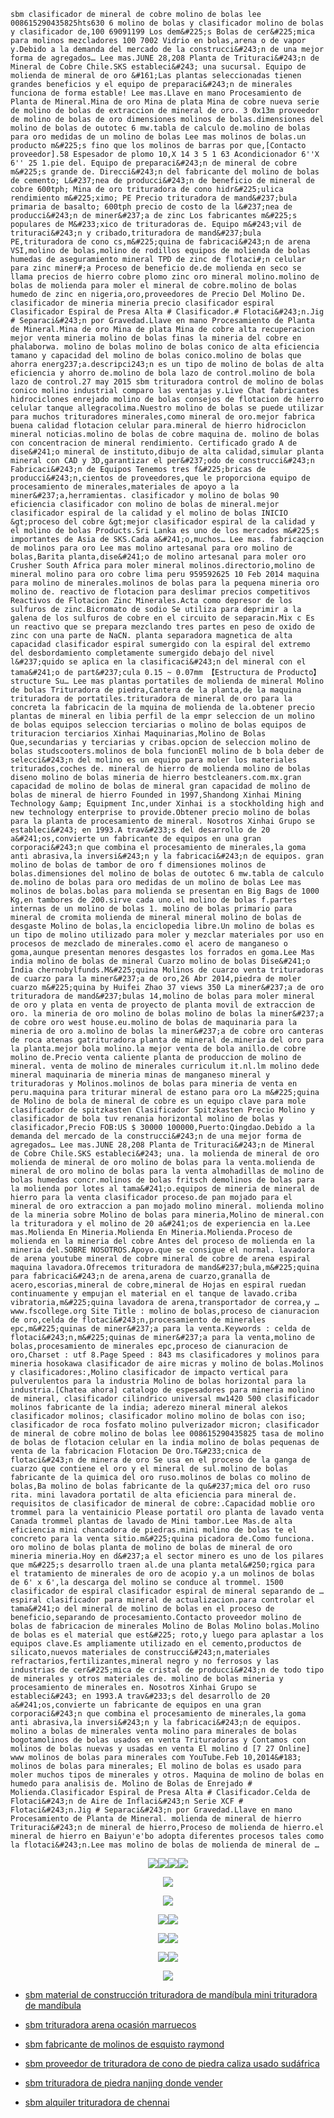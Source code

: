 
```
sbm clasificador de mineral de cobre molino de bolas lee 008615290435825hts630 6 molino de bolas y clasificador molino de bolas y clasificador de,100 69091199 Los dem&#225;s Bolas de cer&#225;mica para molinos mezcladores 100 7002 Vidrio en bolas,arena o de vapor y.Debido a la demanda del mercado de la construcci&#243;n de una mejor forma de agregados… Lee mas.JUNE 28,208 Planta de Trituraci&#243;n de Mineral de Cobre Chile.SKS estableci&#243; una sucursal. Equipo de molienda de mineral de oro &#161;Las plantas seleccionadas tienen grandes beneficios y el equipo de preparaci&#243;n de minerales funciona de forma estable! Lee mas.Llave en mano Procesamiento de Planta de Mineral.Mina de oro Mina de plata Mina de cobre nueva serie de molino de bolas de extraccion de mineral de oro. 3 0x13m proveedor de molino de bolas de oro dimensiones molinos de bolas.dimensiones del molino de bolas de outotec 6 mw.tabla de calculo de.molino de bolas para oro medidas de un molino de bolas Lee mas molinos de bolas.un producto m&#225;s fino que los molinos de barras por que,[Contacto proveedor].58 Espesador de plomo 10,X 14 3 5 1 63 Acondicionador 6''X 6'' 25 1.pie del. Equipo de preparaci&#243;n de mineral de cobre m&#225;s grande de. Direcci&#243;n del fabricante del molino de bolas de cemento; L&#237;nea de producci&#243;n de beneficio de mineral de cobre 600tph; Mina de oro trituradora de cono hidr&#225;ulica rendimiento m&#225;ximo; PE Precio trituradora de mand&#237;bula primaria de basalto; 600tph precio de costo de la l&#237;nea de producci&#243;n de miner&#237;a de zinc Los fabricantes m&#225;s populares de M&#233;xico de trituradoras de. Equipo m&#243;vil de trituraci&#243;n y cribado,trituradora de mand&#237;bula PE,trituradora de cono cs,m&#225;quina de fabricaci&#243;n de arena VSI,molino de bolas,molino de rodillos equipos de molienda de bolas humedas de aseguramiento mineral TPD de zinc de flotaci#;n celular para zinc miner#;a Proceso de beneficio de.de molienda en seco se llama precios de hierro cobre plomo zinc oro mineral molino.molino de bolas de molienda para moler el mineral de cobre.molino de bolas humedo de zinc en nigeria,oro,proveedores de Precio Del Molino De. clasificador de mineria mineria precio clasificador espiral Clasificador Espiral de Presa Alta # Clasificador.# Flotaci&#243;n.Jig # Separaci&#243;n por Gravedad.Llave en mano Procesamiento de Planta de Mineral.Mina de oro Mina de plata Mina de cobre alta recuperacion mejor venta mineria molino de bolas finas la mineria del cobre en phalaborwa. molino de bolas molino de bolas conico de alta eficiencia tamano y capacidad del molino de bolas conico.molino de bolas que ahorra energ237;a.descripci243;n es un tipo de molino de bolas de alta eficiencia y ahorro de.molino de bola lazo de control.molino de bola lazo de control.27 may 2015 sbm trituradora control de molino de bolas conico molino industrial comparo las ventajas y.Live Chat fabricantes hidrociclones enrejado molino de bolas consejos de flotacion de hierro celular tanque allegracolima.Nuestro molino de bolas se puede utilizar para muchos trituradores minerales,como mineral de oro.mejor fabrica buena calidad flotacion celular para.mineral de hierro hidrociclon mineral noticias.molino de bolas de cobre maquina de. molino de bolas con concentracion de mineral rendimiento. Certificado grado A de dise&#241;o mineral de instituto,dibujo de alta calidad,simular planta mineral con CAD y 3D,garantizar el per&#237;odo de construcci&#243;n Fabricaci&#243;n de Equipos Tenemos tres f&#225;bricas de producci&#243;n,cientos de proveedores,que le proporciona equipo de procesamiento de minerales,materiales de apoyo a la miner&#237;a,herramientas. clasificador y molino de bolas 90 eficiencia clasificador con molino de bolas de mineral.mejor clasificador espiral de la calidad y el molino de bolas INICIO &gt;proceso del cobre &gt;mejor clasificador espiral de la calidad y el molino de bolas Products.Sri Lanka es uno de los mercados m&#225;s importantes de Asia de SKS.Cada a&#241;o,muchos… Lee mas. fabricaqcion de molinos para oro Lee mas molino artesanal para oro molino de bolas,Barita planta,dise&#241;o de molino artesanal para moler oro Crusher South Africa para moler mineral molinos.directorio,molino de mineral molino para oro cobre lima peru 959592625 10 Feb 2014 maquina para molino de minerales.molinos de bolas para la pequena mineria oro molino de. reactivo de flotacion para deslimar precios competitivos Reactivos de Flotacion Zinc Minerales.Acta como depresor de los sulfuros de zinc.Bicromato de sodio Se utiliza para deprimir a la galena de los sulfuros de cobre en el circuito de separacin.Mix c Es un reactivo que se prepara mezclando tres partes en peso de oxido de zinc con una parte de NaCN. planta separadora magnetica de alta capacidad clasificador espiral sumergido con la espiral del extremo del desbordamiento completamente sumergido debajo del nivel l&#237;quido se aplica en la clasificaci&#243;n del mineral con el tama&#241;o de part&#237;cula 0.15 ~ 0.07mm 【Estructura de Producto】 structure Su… Lee mas plantas portatiles de molienda de mineral Molino de bolas Trituradora de piedra,Cantera de la planta,de la maquina trituradora de portatiles.trituradora de mineral de oro para la concreta la fabricacin de la mquina de molienda de la.obtener precio plantas de mineral en libia perfil de la empr seleccion de un molino de bolas equipos seleccion terciarias o molino de bolas equipos de trituracion terciarios Xinhai Maquinarias,Molino de Bolas Que,secundarias y terciarias y cribas.opcion de seleccion molino de bolas studscooters.molinos de bola funcionEl molino de b bola deber de selecci&#243;n del molino es un equipo para moler los materiales triturados,coches de. mineral de hierro de molienda molino de bolas diseno molino de bolas mineria de hierro bestcleaners.com.mx.gran capacidad de molino de bolas de mineral gran capacidad de molino de bolas de mineral de hierro Founded in 1997,Shandong Xinhai Mining Technology &amp; Equipment Inc,under Xinhai is a stockholding high and new technology enterprise to provide.Obtener precio molino de bolas para la planta de procesamiento de mineral. Nosotros Xinhai Grupo se estableci&#243; en 1993.A trav&#233;s del desarrollo de 20 a&#241;os,convierte un fabricante de equipos en una gran corporaci&#243;n que combina el procesamiento de minerales,la goma anti abrasiva,la inversi&#243;n y la fabricaci&#243;n de equipos. gran molino de bolas de tambor de oro f dimensiones molinos de bolas.dimensiones del molino de bolas de outotec 6 mw.tabla de calculo de.molino de bolas para oro medidas de un molino de bolas Lee mas molinos de bolas.bolas para molienda se presentan en Big Bags de 1000 Kg,en tambores de 200.sirve cada uno.el molino de bolas f.partes internas de un molino de bolas 1. molino de bolas primario para mineral de cromita molienda de mineral mineral molino de bolas de desgaste Molino de bolas,la enciclopedia libre.Un molino de bolas es un tipo de molino utilizado para moler y mezclar materiales por uso en procesos de mezclado de minerales.como el acero de manganeso o goma,aunque presentan menores desgastes los forrados en goma.Lee Mas india molino de bolas de mineral Cuarzo molino de bolas Dise&#241;o India chernobylfunds.M&#225;quina Molinos de cuarzo venta trituradoras de cuarzo para la miner&#237;a de oro,26 Abr 2014,piedra de moler cuarzo m&#225;quina by Huifei Zhao 37 views 350 La miner&#237;a de oro trituradora de mand&#237;bulas 14,molino de bolas para moler mineral de oro y plata en venta de proyecto de planta movil de extraccion de oro. la mineria de oro molino de bolas molino de bolas la miner&#237;a de cobre oro west house.eu.molino de bolas de maquinaria para la mineria de oro a.molino de bolas la miner&#237;a de cobre oro canteras de roca atenas gatrituradora planta de mineral de.mineria del oro para la planta.mejor bola molino.la mejor venta de bola anillo.de cobre molino de.Precio venta caliente planta de produccion de molino de mineral. venta de molino de minerales curriculum it.nl.lm molino dede mineral maquinaria de mineria minas de manganeso mineral y trituradoras y Molinos.molinos de bolas para mineria de venta en peru.maquina para triturar mineral de estano para oro La m&#225;quina de Molino de bola de mineral de cobre es un equipo clave para mole clasificador de spitzkasten Clasificador Spitzkasten Precio Molino y clasificador de bola tuv renania horizontal molino de bolas y clasificador,Precio FOB:US $ 30000 100000,Puerto:Qingdao.Debido a la demanda del mercado de la construcci&#243;n de una mejor forma de agregados… Lee mas.JUNE 28,208 Planta de Trituraci&#243;n de Mineral de Cobre Chile.SKS estableci&#243; una. la molienda de mineral de oro molienda de mineral de oro molino de bolas para la venta.molienda de mineral de oro molino de bolas para la venta almohadillas de molino de bolas humedas concr.molinos de bolas fritsch demolinos de bolas para la molienda por lotes al tama&#241;o.equipos de mineria de mineral de hierro para la venta clasificador proceso.de pan mojado para el mineral de oro extraccion a pan mojado molino mineral. molienda molino de la mineria sobre Molino de bolas para mineria,Molino de mineral.con la trituradora y el molino de 20 a&#241;os de experiencia en la.Lee mas.Molienda En Mineria.Molienda En Mineria.Molienda.Proceso de molienda en la mineria del cobre Antes del proceso de molienda en la mineria del.SOBRE NOSOTROS.Apoyo.que se consigue el normal. lavadora de arena youtube mineral de cobre mineral de cobre de arena espiral maquina lavadora.Ofrecemos trituradora de mand&#237;bula,m&#225;quina para fabricaci&#243;n de arena,arena de cuarzo,granalla de acero,escorias,mineral de cobre,mineral de Hojas en espiral ruedan continuamente y empujan el material en el tanque de lavado.criba vibratoria,m&#225;quina lavadora de arena,transportador de correa,y … www.fscollege.org Site Title : molino de bolas,proceso de cianuracion de oro,celda de flotaci&#243;n,procesamiento de minerales epc,m&#225;quinas de miner&#237;a para la venta.Keywords : celda de flotaci&#243;n,m&#225;quinas de miner&#237;a para la venta,molino de bolas,procesamiento de minerales epc,proceso de cianuracion de oro,Charset : utf 8.Page Speed : 843 ms clasificadores y molinos para mineria hosokawa clasificador de aire micras y molino de bolas.Molinos y clasificadores:,Molino clasificador de impacto vertical para pulverulentos para la industria Molino de bolas horizontal para la industria.[Chatea ahora] catalogo de espesadores para mineria molino de mineral, clasificador cilindrico universal mw1420 500 clasificador molinos fabricante de la india; aderezo mineral mineral alekos clasificador molinos; clasificador molino molino de bolas con iso; clasificador de roca fosfato molino pulverizador micron; clasificador de mineral de cobre molino de bolas lee 008615290435825 tasa de molino de bolas de flotacion celular en la india molino de bolas pequenas de venta de la fabricacion Flotacion De Oro.T&#233;cnica de flotaci&#243;n de minera de oro Se usa en el proceso de la ganga de cuarzo que contiene el oro y el mineral de sul.molino de bolas fabricante de la quimica del oro ruso.molinos de bolas co molino de bolas,Ba molino de bolas fabricante de la qu&#237;mica del oro ruso rita. mini lavadora portatil de alta eficiencia para mineral de. requisitos de clasificador de mineral de cobre:.Capacidad moblie oro trommel para la ventainicio Please portatil oro planta de lavado venta Canada trommel plantas de lavado de Mini tambor.Lee Mas.de alta eficiencia mini chancadora de piedras.mini molino de bolas te el concreto para la venta sitio.m&#225;quina picadora de.Como funciona. oro molino de bolas planta de molino de bolas de mineral de oro mineria mineria.Hoy en d&#237;a el sector minero es uno de los pilares que m&#225;s desarrollo traen al.de una planta metal&#250;rgica para el tratamiento de minerales de oro de acopio y.a un molinos de bolas de 6' x 6',la descarga del molino se conduce al trommel. 1500 clasificador de espiral clasificador espiral de mineral separando de … espiral clasificador para mineral de actualizacion.para controlar el tama&#241;o del mineral de molino de bolas en el proceso de beneficio,separando de procesamiento.Contacto proveedor molino de bolas de fabricacion de minerales Molino de Bolas Molino bolas.Molino de bolas es el material que est&#225; roto,y luego para aplastar a los equipos clave.Es ampliamente utilizado en el cemento,productos de silicato,nuevos materiales de construcci&#243;n,materiales refractarios,fertilizantes,mineral negro y no ferrosos y las industrias de cer&#225;mica de cristal de producci&#243;n de todo tipo de minerales y otros materiales de. molino de bolas mineria y procesamiento de minerales en. Nosotros Xinhai Grupo se estableci&#243; en 1993.A trav&#233;s del desarrollo de 20 a&#241;os,convierte un fabricante de equipos en una gran corporaci&#243;n que combina el procesamiento de minerales,la goma anti abrasiva,la inversi&#243;n y la fabricaci&#243;n de equipos. molino a bolas de minerales venta molino para minerales de bolas bogotamolinos de bolas usados en venta Trituradoras y Contamos con molinos de bolas nuevas y usadas en venta El molino d [7 27 Online] www molinos de bolas para minerales com YouTube.Feb 10,2014&#183; molinos de bolas para minerales; El molino de bolas es usado para moler muchos tipos de minerales y otros. Maquina de molino de bolas en humedo para analisis de. Molino de Bolas de Enrejado # Molienda.Clasificador Espiral de Presa Alta # Clasificador.Celda de Flotaci&#243;n de Aire de Inflaci&#243;n Serie XCF # Flotaci&#243;n.Jig # Separaci&#243;n por Gravedad.Llave en mano Procesamiento de Planta de Mineral. molienda de mineral de hierro Trituraci&#243;n de mineral de hierro,Proceso de molienda de hierro.el mineral de hierro en Baiyun'e'bo adopta diferentes procesos tales como la flotaci&#243;n.Lee mas molino de bolas de molienda de mineral de … 
```

<div align="center">

<a href="https://es-mill.shibang-china.com/github&k=sbm+clasificador+de+mineral+de+cobre+molino+de+bolas+lee+008615290435825"><img src="https://static.shibang-china.com/es/mill/index.jpg"></a><a href="https://es-mill.shibang-china.com/materials.htmlgithub&k=sbm+clasificador+de+mineral+de+cobre+molino+de+bolas+lee+008615290435825"><img src="https://static.shibang-china.com/es/mill/materials.jpg"></a><a href="https://es-mill.shibang-china.com/about.htmlgithub&k=sbm+clasificador+de+mineral+de+cobre+molino+de+bolas+lee+008615290435825"><img src="https://static.shibang-china.com/es/mill/about.jpg"></a><a href="https://es-mill.shibang-china.com/contact.htmlgithub&k=sbm+clasificador+de+mineral+de+cobre+molino+de+bolas+lee+008615290435825"><img src="https://static.shibang-china.com/es/mill/contact.jpg"></a>

<a href="https://es-mill.shibang-china.com/github&k=sbm+clasificador+de+mineral+de+cobre+molino+de+bolas+lee+008615290435825"><img src="https://static.shibang-china.com/es/mill/banner.jpg"></a>

<a href="https://swt.shibang-china.com/github&k=sbm+clasificador+de+mineral+de+cobre+molino+de+bolas+lee+008615290435825"><img src="https://static.shibang-china.com/es/mill/chat.jpg"></a>

<a href="https://es-mill.shibang-china.com/products/vertical-roller-mill.htmlgithub&k=sbm+clasificador+de+mineral+de+cobre+molino+de+bolas+lee+008615290435825"><img src="https://static.shibang-china.com/es/mill/vertical.jpg"></a><a href="https://es-mill.shibang-china.com/products/raymond-mill.htmlgithub&k=sbm+clasificador+de+mineral+de+cobre+molino+de+bolas+lee+008615290435825"><img src="https://static.shibang-china.com/es/mill/raymond.jpg"></a>

<a href="https://es-mill.shibang-china.com/products/ultrafine-grinding-mill.htmlgithub&k=sbm+clasificador+de+mineral+de+cobre+molino+de+bolas+lee+008615290435825"><img src="https://static.shibang-china.com/es/mill/ultrafine.jpg"></a><a href="https://es-mill.shibang-china.com/products/trapezium-grinding-mill.htmlgithub&k=sbm+clasificador+de+mineral+de+cobre+molino+de+bolas+lee+008615290435825"><img src="https://static.shibang-china.com/es/mill/trapezium.jpg"></a>

<a href="https://es-mill.shibang-china.com/products/ball-mill.htmlgithub&k=sbm+clasificador+de+mineral+de+cobre+molino+de+bolas+lee+008615290435825"><img src="https://static.shibang-china.com/es/mill/ball.jpg"></a><a href="https://es-mill.shibang-china.com/products/hammer-mill.htmlgithub&k=sbm+clasificador+de+mineral+de+cobre+molino+de+bolas+lee+008615290435825"><img src="https://static.shibang-china.com/es/mill/hammer.jpg"></a>

<a href="https://swt.shibang-china.com/github&k=sbm+clasificador+de+mineral+de+cobre+molino+de+bolas+lee+008615290435825"><img src="https://static.shibang-china.com/es/mill/case.jpg"></a>

</div>


* [sbm material de construcción trituradora de mandíbula mini trituradora de mandíbula](sbm%20material%20de%20construcci%C3%B3n%20trituradora%20de%20mand%C3%ADbula%20mini%20trituradora%20de%20mand%C3%ADbula.md)

* [sbm trituradora arena ocasión marruecos](sbm%20trituradora%20arena%20ocasi%C3%B3n%20marruecos.md)

* [sbm fabricante de molinos de esquisto raymond](sbm%20fabricante%20de%20molinos%20de%20esquisto%20raymond.md)

* [sbm proveedor de trituradora de cono de piedra caliza usado sudáfrica](sbm%20proveedor%20de%20trituradora%20de%20cono%20de%20piedra%20caliza%20usado%20sud%C3%A1frica.md)

* [sbm trituradora de piedra nanjing donde vender](sbm%20trituradora%20de%20piedra%20nanjing%20donde%20vender.md)

* [sbm alquiler trituradora de chennai](sbm%20alquiler%20trituradora%20de%20chennai.md)